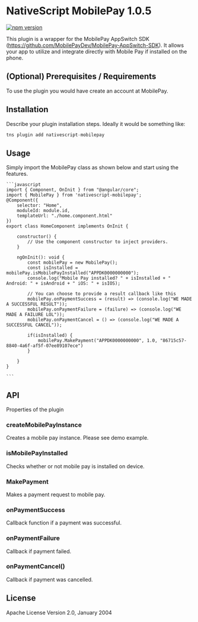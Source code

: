 # NativeScript MobilePay 1.0.5

[![npm version](https://badge.fury.io/js/nativescript-mobilepay.svg)](https://badge.fury.io/js/nativescript-mobilepay)

This plugin is a wrapper for the MobilePay AppSwitch SDK (https://github.com/MobilePayDev/MobilePay-AppSwitch-SDK). It allows your app to utilize and integrate directly with Mobile Pay if installed on the phone.

## (Optional) Prerequisites / Requirements

To use the plugin you would have create an account at MobilePay.

## Installation

Describe your plugin installation steps. Ideally it would be something like:

```javascript
tns plugin add nativescript-mobilepay
```

## Usage 

Simply import the MobilePay class as shown below and start using the features.
	
	```javascript
    import { Component, OnInit } from "@angular/core";
    import { MobilePay } from 'nativescript-mobilepay';
    @Component({
        selector: "Home",
        moduleId: module.id,
        templateUrl: "./home.component.html"
    })
    export class HomeComponent implements OnInit {

        constructor() {
            // Use the component constructor to inject providers.
        }

        ngOnInit(): void {
            const mobilePay = new MobilePay();
            const isInstalled = mobilePay.isMobilePayInstalled("APPDK0000000000");
            console.log("Mobile Pay installed? " + isInstalled + " Android: " + isAndroid + " iOS: " + isIOS);

            // You can choose to provide a result callback like this
            mobilePay.onPaymentSuccess = (result) => (console.log("WE MADE A SUCCESSFUL RESULT"));
            mobilePay.onPaymentFailure = (failure) => (console.log("WE MADE A FAILURE LOL"));
            mobilePay.onPaymentCancel = () => (console.log("WE MADE A SUCCESSFUL CANCEL"));

            if(isInstalled) {
                mobilePay.MakePayment("APPDK0000000000", 1.0, "86715c57-8840-4a6f-af5f-07ee89107ece")
            }

        }
    }

    ```

## API

Properties of the plugin

### createMobilePayInstance

Creates a mobile pay instance. Please see demo example.

### isMobilePayInstalled

Checks whether or not mobile pay is installed on device.

### MakePayment

Makes a payment request to mobile pay.

### onPaymentSuccess

Callback function if a payment was successful.

### onPaymentFailure

Callback if payment failed.

### onPaymentCancel()

Callback if payment was cancelled.
    
## License

Apache License Version 2.0, January 2004
